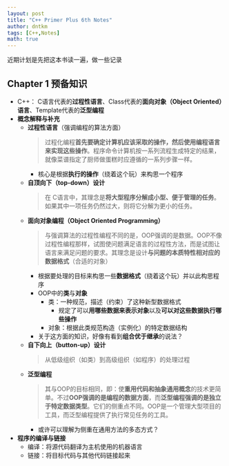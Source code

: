```yaml
---
layout: post
title: "C++ Primer Plus 6th Notes"
author: dntkm
tags: [C++,Notes]
math: true
---
```


近期计划是先把这本书读一遍，做一些记录

## Chapter 1 预备知识

- C++： C语言代表的**过程性语言**、Class代表的**面向对象（Object Oriented）语言**、Template代表的**泛型编程**
- **概念解释与补充**
  - **过程性语言**（强调编程的算法方面）
    > 过程化编程**首先要确定计算机应该采取的操作，然后使用编程语言来实现这些操作**。程序命令计算机按一系列流程生成特定的结果，就像菜谱指定了厨师做蛋糕时应遵循的一系列步骤一样。
    - 核心是根据**执行的操作**（绕着这个玩）来构思一个程序
  - **自顶向下（top-down）设计**
    >在 C语言中，其理念是**将大型程序分解成小型、便于管理的任务**。如果其中一项任务仍然过大，则将它分解为更小的任务。
  - **面向对象编程（Object Oriented Programming）**
    > 与强调算法的过程性编程不同的是，OOP强调的是数据。OOP不像过程性编程那样，试图使问题满足语言的过程性方法，而是试图让语言来满足问题的要求。其理念是设计**与问题的本质特性相对应的数据格式**（合适的对象）
	- 根据要处理的目标来构思一些**数据格式**（绕着这个玩）并以此构思程序
    - OOP中的**类**与**对象**
      - 类：一种规范，描述（约束）了这种新型数据格式
        - 规定了可以**用哪些数据来表示对象**以及**可以对这些数据执行哪些操作**
      - 对象：根据此类规范构造（实例化）的特定数据结构
    - 关于这方面的知识，好像有看到**组合优于继承**的说法？
  - **自下向上（button-up）设计**
    > 从低级组织（如类）到高级组织（如程序）的处理过程
  - **泛型编程**
    > 其与OOP的目标相同，即：使**重用代码和抽象通用概念**的技术更简单。不过**OOP强调的是编程的数据方面**，而**泛型编程强调的是独立于特定数据类型**。它们的侧重点不同。OOP是一个管理大型项目的工具，而泛型编程提供了执行常见任务的工具。
	- 或许可以理解为侧重在通用方法的多态方式？
- **程序的编译与链接**
  - 编译：将源代码翻译为主机使用的机器语言
  - 链接：将目标代码与其他代码链接起来